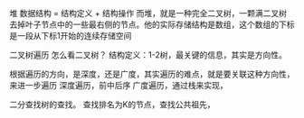 堆
数据结构 = 结构定义 + 结构操作
而堆，就是一种完全二叉树，一颗满二叉树去掉叶子节点中的一些最右侧的节点。他的实际存储结构是数组，这个数组的下标是一段从下标1开始的连续存储空间


二叉树遍历
怎么看二叉树？
结构定义：1-2树，最关键的信息，其实是方向性。

根据遍历的方向，是深度，还是广度，其实遍历的难点，就是要关联这种方向性，来进一步遍历
深度遍历，前中后序
广度遍历，通过栈来实现，



二分查找树的查找。
查找排名为K的节点，查找公共祖先，

